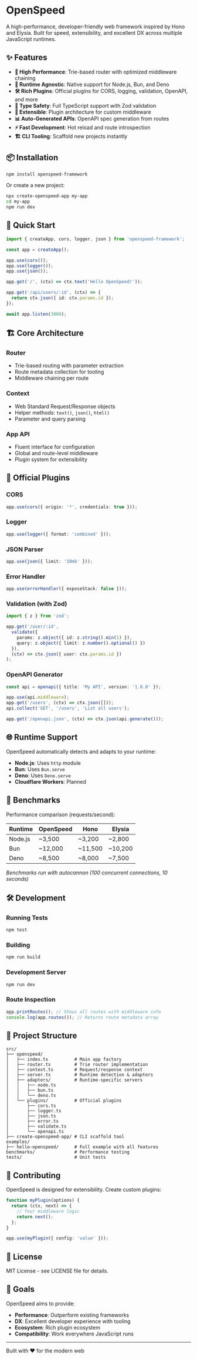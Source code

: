 # OpenSpeed

A high-performance, developer-friendly web framework inspired by Hono and Elysia. Built for speed, extensibility, and excellent DX across multiple JavaScript runtimes.

## ✨ Features

- **🚀 High Performance**: Trie-based router with optimized middleware chaining
- **🔧 Runtime Agnostic**: Native support for Node.js, Bun, and Deno
- **🛠️ Rich Plugins**: Official plugins for CORS, logging, validation, OpenAPI, and more
- **📝 Type Safety**: Full TypeScript support with Zod validation
- **🧩 Extensible**: Plugin architecture for custom middleware
- **📊 Auto-Generated APIs**: OpenAPI spec generation from routes
- **⚡ Fast Development**: Hot reload and route introspection
- **🏗️ CLI Tooling**: Scaffold new projects instantly

## 📦 Installation

```bash
npm install openspeed-framework
```

Or create a new project:

```bash
npx create-openspeed-app my-app
cd my-app
npm run dev
```

## 🚀 Quick Start

```typescript
import { createApp, cors, logger, json } from 'openspeed-framework';

const app = createApp();

app.use(cors());
app.use(logger());
app.use(json());

app.get('/', (ctx) => ctx.text('Hello OpenSpeed!'));

app.get('/api/users/:id', (ctx) => {
  return ctx.json({ id: ctx.params.id });
});

await app.listen(3000);
```

## 🏗️ Core Architecture

### Router

- Trie-based routing with parameter extraction
- Route metadata collection for tooling
- Middleware chaining per route

### Context

- Web Standard Request/Response objects
- Helper methods: `text()`, `json()`, `html()`
- Parameter and query parsing

### App API

- Fluent interface for configuration
- Global and route-level middleware
- Plugin system for extensibility

## 🔌 Official Plugins

### CORS

```typescript
app.use(cors({ origin: '*', credentials: true }));
```

### Logger

```typescript
app.use(logger({ format: 'combined' }));
```

### JSON Parser

```typescript
app.use(json({ limit: '10mb' }));
```

### Error Handler

```typescript
app.use(errorHandler({ exposeStack: false }));
```

### Validation (with Zod)

```typescript
import { z } from 'zod';

app.get('/user/:id',
  validate({
    params: z.object({ id: z.string().min(1) }),
    query: z.object({ limit: z.number().optional() })
  }),
  (ctx) => ctx.json({ user: ctx.params.id })
);
```

### OpenAPI Generator

```typescript
const api = openapi({ title: 'My API', version: '1.0.0' });

app.use(api.middleware);
app.get('/users', (ctx) => ctx.json([]));
api.collect('GET', '/users', 'List all users');

app.get('/openapi.json', (ctx) => ctx.json(api.generate()));
```

## 🌐 Runtime Support

OpenSpeed automatically detects and adapts to your runtime:

- **Node.js**: Uses `http` module
- **Bun**: Uses `Bun.serve`
- **Deno**: Uses `Deno.serve`
- **Cloudflare Workers**: Planned

## 🧪 Benchmarks

Performance comparison (requests/second):

| Runtime | OpenSpeed | Hono | Elysia |
|---------|-----------|------|--------|
| Node.js | ~3,500    | ~3,200 | ~2,800 |
| Bun     | ~12,000   | ~11,500 | ~10,200 |
| Deno    | ~8,500    | ~8,000 | ~7,500 |

*Benchmarks run with autocannon (100 concurrent connections, 10 seconds)*

## 🛠️ Development

### Running Tests

```bash
npm test
```

### Building

```bash
npm run build
```

### Development Server

```bash
npm run dev
```

### Route Inspection

```typescript
app.printRoutes(); // Shows all routes with middleware info
console.log(app.routes()); // Returns route metadata array
```

## 📁 Project Structure

```
src/
├── openspeed/
│   ├── index.ts          # Main app factory
│   ├── router.ts         # Trie router implementation
│   ├── context.ts        # Request/response context
│   ├── server.ts         # Runtime detection & adapters
│   ├── adapters/         # Runtime-specific servers
│   │   ├── node.ts
│   │   ├── bun.ts
│   │   └── deno.ts
│   └── plugins/          # Official plugins
│       ├── cors.ts
│       ├── logger.ts
│       ├── json.ts
│       ├── error.ts
│       ├── validate.ts
│       └── openapi.ts
├── create-openspeed-app/ # CLI scaffold tool
examples/
├── hello-openspeed/      # Full example with all features
benchmarks/               # Performance testing
tests/                    # Unit tests
```

## 🤝 Contributing

OpenSpeed is designed for extensibility. Create custom plugins:

```typescript
function myPlugin(options) {
  return (ctx, next) => {
    // Your middleware logic
    return next();
  };
}

app.use(myPlugin({ config: 'value' }));
```

## 📄 License

MIT License - see LICENSE file for details.

## 🎯 Goals

OpenSpeed aims to provide:

- **Performance**: Outperform existing frameworks
- **DX**: Excellent developer experience with tooling
- **Ecosystem**: Rich plugin ecosystem
- **Compatibility**: Work everywhere JavaScript runs

---

Built with ❤️ for the modern web
